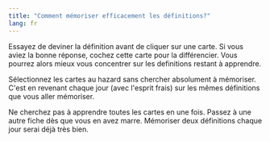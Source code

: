 ```yaml
---
title: "Comment mémoriser efficacement les définitions?"
lang: fr
---
```


Essayez de deviner la définition avant de cliquer sur une carte. Si vous aviez la bonne réponse, cochez cette carte pour la différencier. Vous pourrez alors mieux vous concentrer sur les definitions restant à apprendre.

Sélectionnez les cartes au hazard sans chercher absolument à mémoriser. C'est en revenant chaque jour (avec l'esprit frais) sur les mêmes définitions que vous aller mémoriser.

Ne cherchez pas à apprendre toutes les cartes en une fois. Passez à une autre fiche dès que vous en avez marre. Mémoriser deux définitions chaque jour serai déjà très bien.
